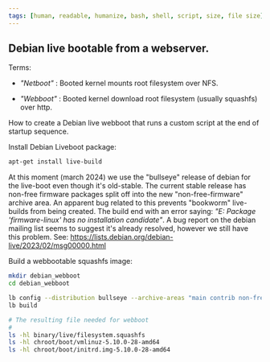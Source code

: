 ```yaml
---
tags: [human, readable, humanize, bash, shell, script, size, file size]
---
```


## Debian live bootable from a webserver.

Terms:

- *"Netboot"* : Booted kernel mounts root filesystem over NFS.

- *"Webboot"* : Booted kernel download root filesystem (usually squashfs) over http.

How to create a Debian live webboot that runs a custom script at the end of
startup sequence.

Install Debian Liveboot package:
```bash
apt-get install live-build
```

At this moment (march 2024) we use the "bullseye" release of debian for the
live-boot even though it's old-stable. The current stable release has non-free
firmware packages split off into the new "non-free-firmware" archive area.  An
apparent bug related to this prevents "bookworm" live-builds from being
created. The build end with an error saying: *"E: Package 'firmware-linux' has
no installation candidate"*. A bug report on the debian mailing list seems to
suggest it's already resolved, however we still have this problem. See:
https://lists.debian.org/debian-live/2023/02/msg00000.html

Build a webbootable squashfs image:
```bash
mkdir debian_webboot
cd debian_webboot

lb config --distribution bullseye --archive-areas "main contrib non-free" -b netboot --net-root-path "/srv/debian-live"
lb build

# The resulting file needed for webboot
#
ls -hl binary/live/filesystem.squashfs
ls -hl chroot/boot/vmlinuz-5.10.0-28-amd64
ls -hl chroot/boot/initrd.img-5.10.0-28-amd64
```
